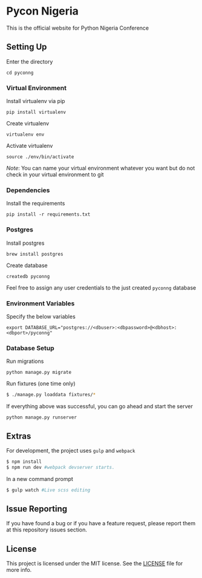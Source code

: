 # Pycon Nigeria

This is the official website for Python Nigeria Conference

## Setting Up

Enter the directory
```
cd pyconng
```

### Virtual Environment

Install virtualenv via pip
```
pip install virtualenv
```

Create virtualenv
```
virtualenv env
```

Activate virtualenv
```
source ./env/bin/activate
```

_Note_: You can name your virtual environment whatever you want but do not check in your virtual environment to git

### Dependencies

Install the requirements
```
pip install -r requirements.txt
```

### Postgres

Install postgres
```
brew install postgres
```

Create database
```
createdb pyconng
```

Feel free to assign any user credentials to the just created `pyconng` database

### Environment Variables

Specify the below variables
```
export DATABASE_URL="postgres://<dbuser>:<dbpassword>@<dbhost>:<dbport>/pyconng"
```

### Database Setup

Run migrations
```
python manage.py migrate
```
Run fixtures (one time only)

```bash
$ ./manage.py loaddata fixtures/*
```
If everything above was successful, you can go ahead and start the server
```
python manage.py runserver
```

## Extras
For development, the project uses `gulp` and `webpack`

```bash
$ npm install
$ npm run dev #webpack devserver starts.
```
In a new command prompt
```bash
$ gulp watch #Live scss editing
```

## Issue Reporting

If you have found a bug or if you have a feature request, please report them at this repository issues section.

## License

This project is licensed under the MIT license. See the [LICENSE](LICENSE) file for more info.
